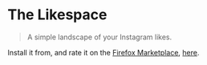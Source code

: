 # The Likespace

> A simple landscape of your Instagram likes.

Install it from, and rate it on the [Firefox Marketplace](https://marketplace.firefox.com/), [here](https://marketplace.firefox.com/app/the-likescape/).
